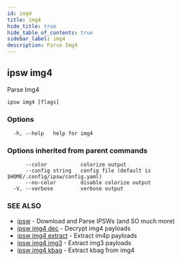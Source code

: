 ```yaml
---
id: img4
title: img4
hide_title: true
hide_table_of_contents: true
sidebar_label: img4
description: Parse Img4
---
```

## ipsw img4

Parse Img4

```
ipsw img4 [flags]
```

### Options

```
  -h, --help   help for img4
```

### Options inherited from parent commands

```
      --color           colorize output
      --config string   config file (default is $HOME/.config/ipsw/config.yaml)
      --no-color        disable colorize output
  -V, --verbose         verbose output
```

### SEE ALSO

* [ipsw](/docs/cli/ipsw)	 - Download and Parse IPSWs (and SO much more)
* [ipsw img4 dec](/docs/cli/ipsw/img4/dec)	 - Decrypt img4 payloads
* [ipsw img4 extract](/docs/cli/ipsw/img4/extract)	 - Extract im4p payloads
* [ipsw img4 img3](/docs/cli/ipsw/img4/img3)	 - Extract img3 payloads
* [ipsw img4 kbag](/docs/cli/ipsw/img4/kbag)	 - Extract kbag from img4

